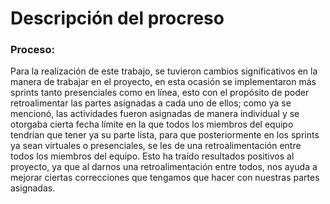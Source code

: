 # Descripción del procreso
### Proceso:
Para la realización de este trabajo, se tuvieron cambios significativos en la manera de trabajar en el proyecto, en esta ocasión se implementaron más sprints tanto presenciales como en línea, esto con el propósito de poder retroalimentar las partes asignadas a cada uno de ellos; como ya se mencionó, las actividades fueron asignadas de manera individual y se otorgaba cierta fecha límite en la que todos los miembros del equipo tendrían que tener ya su parte lista, para que posteriormente en los sprints ya sean virtuales o presenciales, se les de una retroalimentación entre todos los miembros del equipo. Esto ha traído resultados positivos al proyecto, ya que al darnos una retroalimentación entre todos, nos ayuda a mejorar ciertas correcciones que tengamos que hacer con nuestras partes asignadas.
